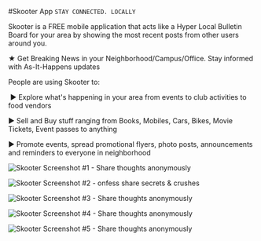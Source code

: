 #Skooter App
`STAY CONNECTED. LOCALLY`

Skooter is a FREE mobile application that acts like a Hyper Local Bulletin Board for your area by showing the most recent posts from other users around you.

★ Get Breaking News in your Neighborhood/Campus/Office. Stay informed with As-It-Happens updates

People are using Skooter to:

 ► Explore what's happening in your area from events to club activities to food vendors

► Sell and Buy stuff ranging from Books, Mobiles, Cars, Bikes, Movie Tickets, Event passes to anything

► Promote events, spread promotional flyers, photo posts, announcements and reminders to everyone in neighborhood

![Skooter Screenshot #1 - Share thoughts anonymously](https://raw.githubusercontent.com/aayushranaut/skooterapp/master/screenshots/1.png)

![Skooter Screenshot #2 - onfess share secrets & crushes](https://raw.githubusercontent.com/aayushranaut/skooterapp/master/screenshots/2.png)

![Skooter Screenshot #3 - Share thoughts anonymously](https://raw.githubusercontent.com/aayushranaut/skooterapp/master/screenshots/3.png)

![Skooter Screenshot #4 - Share thoughts anonymously](https://raw.githubusercontent.com/aayushranaut/skooterapp/master/screenshots/4.png)

![Skooter Screenshot #5 - Share thoughts anonymously](https://raw.githubusercontent.com/aayushranaut/skooterapp/master/screenshots/5.png)